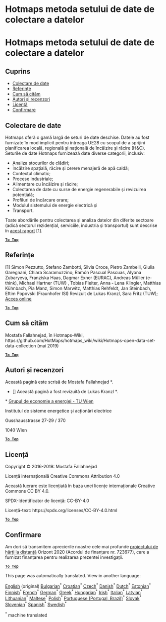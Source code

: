 <h1> <a class="anchor" id="hotmaps-data-set-method-of-data-collection" href="#hotmaps-data-set-method-of-data-collection"><i class="fa fa-link"></i></a> Hotmaps metoda setului de date de colectare a datelor </h1><h1> <a class="anchor" id="hotmaps-data-set-method-of-data-collection" href="#hotmaps-data-set-method-of-data-collection"><i class="fa fa-link"></i></a> Hotmaps metoda setului de date de colectare a datelor </h1><h2> <a class="anchor" id="table-of-contents" href="#table-of-contents"><i class="fa fa-link"></i></a> Cuprins </h2><ul><li> <a href="#data-collection">Colectare de date</a> </li><li> <a href="#references">Referințe</a> </li><li> <a href="#how-to-cite">Cum să cităm</a> </li><li> <a href="#authors-and-reviewers">Autori și recenzori</a> </li><li> <a href="#license">Licență</a> </li><li> <a href="#acknowledgement">Confirmare</a> </li></ul><h2> <a class="anchor" id="data-collection" href="#data-collection"><i class="fa fa-link"></i></a> Colectare de date </h2><p> Hotmaps oferă o gamă largă de seturi de date deschise. Datele au fost furnizate în mod implicit pentru întreaga UE28 cu scopul de a sprijini planificarea locală, regională și națională de încălzire și răcire (H&amp;C). Seturile de date Hotmaps furnizează date diverse categorii, inclusiv: </p><ul><li> Analiza stocurilor de clădiri; </li><li> Încălzire spațială, răcire și cerere menajeră de apă caldă; </li><li> Contextul climatic; </li><li> Procese industriale; </li><li> Alimentare cu încălzire și răcire; </li><li> Colectarea de date cu surse de energie regenerabile și revizuirea potențială; </li><li> Profiluri de încărcare orare; </li><li> Modulul sistemului de energie electrică și </li><li> Transport. </li></ul><p> Toate abordările pentru colectarea și analiza datelor din diferite sectoare (adică sectorul rezidențial, serviciile, industria și transportul) sunt descrise în <a href="https://www.hotmaps-project.eu/wp-content/uploads/2018/03/D2.3-Hotmaps_for-upload_revised-final_.pdf">acest raport</a> [1]. </p><p><ins> <code><strong><a href="#table-of-contents">To Top</a></strong></code> </ins> </p><h2> <a class="anchor" id="references" href="#references"><i class="fa fa-link"></i></a> Referințe </h2><p> [1] Simon Pezzutto, Stefano Zambotti, Silvia Croce, Pietro Zambelli, Giulia Garegnani, Chiara Scaramuzzino, Ramón Pascual Pascuas, Alyona Zubaryeva, Franziska Haas, Dagmar Exner (EURAC), Andreas Müller (e-think), Michael Hartner (TUW) , Tobias Fleiter, Anna ‐ Lena Klingler, Matthias Kühnbach, Pia Manz, Simon Marwitz, Matthias Rehfeldt, Jan Steinbach, Eftim Popovski (Fraunhofer ISI) Revizuit de Lukas Kranzl, Sara Fritz (TUW); <a href="https://www.hotmaps-project.eu/wp-content/uploads/2018/03/D2.3-Hotmaps_for-upload_revised-final_.pdf">Acces online</a> </p><p><ins> <code><strong><a href="#table-of-contents">To Top</a></strong></code> </ins> </p><h2> <a class="anchor" id="how-to-cite" href="#how-to-cite"><i class="fa fa-link"></i></a> Cum să cităm </h2><p> Mostafa Fallahnejad, în Hotmaps-Wiki, https://github.com/HotMaps/hotmaps_wiki/wiki/Hotmaps-open-data-set-data-collection (mai 2019) </p><p><ins> <code><strong><a href="#table-of-contents">To Top</a></strong></code> </ins> </p><h2> <a class="anchor" id="authors-and-reviewers" href="#authors-and-reviewers"><i class="fa fa-link"></i></a> Autori și recenzori </h2><p> Această pagină este scrisă de Mostafa Fallahnejad *. </p><ul><li> [] Această pagină a fost revizuită de Lukas Kranzl *. </li></ul><p> * <a href="https://eeg.tuwien.ac.at/">Grupul de economie a energiei - TU Wien</a> </p><p> Institutul de sisteme energetice și acționări electrice </p><p> Gusshausstrasse 27-29 / 370 </p><p> 1040 Wien </p><p><ins> <code><strong><a href="#table-of-contents">To Top</a></strong></code> </ins> </p><h2> <a class="anchor" id="license" href="#license"><i class="fa fa-link"></i></a> Licență </h2><p> Copyright © 2016-2019: Mostafa Fallahnejad </p><p> Licență internațională Creative Commons Attribution 4.0 </p><p> Această lucrare este licențiată în baza unei licențe internaționale Creative Commons CC BY 4.0. </p><p> SPDX-Identificator de licență: CC-BY-4.0 </p><p> Licență-text: https://spdx.org/licenses/CC-BY-4.0.html </p><p><ins> <code><strong><a href="#table-of-contents">To Top</a></strong></code> </ins> </p><h2> <a class="anchor" id="acknowledgement" href="#acknowledgement"><i class="fa fa-link"></i></a> Confirmare </h2><p> Am dori să transmitem aprecierile noastre cele mai profunde <a href="https://www.hotmaps-project.eu">proiectului de hărți la distanță</a> Orizont 2020 (Acordul de finanțare nr. 723677), care a furnizat finanțarea pentru realizarea prezentei investigații. </p><p><ins> <code><strong><a href="#table-of-contents">To Top</a></strong></code> </ins> </p>
<!--- THIS IS A SUPER UNIQUE IDENTIFIER -->

This page was automatically translated. View in another language:

[English](../en/Hotmaps-data-set-method-of-data-collection) (original) [Bulgarian](../bg/Hotmaps-data-set-method-of-data-collection)<sup>\*</sup> [Croatian](../hr/Hotmaps-data-set-method-of-data-collection)<sup>\*</sup> [Czech](../cs/Hotmaps-data-set-method-of-data-collection)<sup>\*</sup> [Danish](../da/Hotmaps-data-set-method-of-data-collection)<sup>\*</sup> [Dutch](../nl/Hotmaps-data-set-method-of-data-collection)<sup>\*</sup> [Estonian](../et/Hotmaps-data-set-method-of-data-collection)<sup>\*</sup> [Finnish](../fi/Hotmaps-data-set-method-of-data-collection)<sup>\*</sup> [French](../fr/Hotmaps-data-set-method-of-data-collection)<sup>\*</sup> [German](../de/Hotmaps-data-set-method-of-data-collection)<sup>\*</sup> [Greek](../el/Hotmaps-data-set-method-of-data-collection)<sup>\*</sup> [Hungarian](../hu/Hotmaps-data-set-method-of-data-collection)<sup>\*</sup> [Irish](../ga/Hotmaps-data-set-method-of-data-collection)<sup>\*</sup> [Italian](../it/Hotmaps-data-set-method-of-data-collection)<sup>\*</sup> [Latvian](../lv/Hotmaps-data-set-method-of-data-collection)<sup>\*</sup> [Lithuanian](../lt/Hotmaps-data-set-method-of-data-collection)<sup>\*</sup> [Maltese](../mt/Hotmaps-data-set-method-of-data-collection)<sup>\*</sup> [Polish](../pl/Hotmaps-data-set-method-of-data-collection)<sup>\*</sup> [Portuguese (Portugal, Brazil)](../pt/Hotmaps-data-set-method-of-data-collection)<sup>\*</sup>  [Slovak](../sk/Hotmaps-data-set-method-of-data-collection)<sup>\*</sup> [Slovenian](../sl/Hotmaps-data-set-method-of-data-collection)<sup>\*</sup> [Spanish](../es/Hotmaps-data-set-method-of-data-collection)<sup>\*</sup> [Swedish](../sv/Hotmaps-data-set-method-of-data-collection)<sup>\*</sup> 

<sup>\*</sup> machine translated
